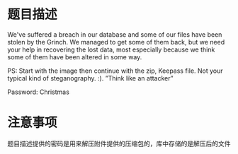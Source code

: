 # 题目描述

We've suffered a breach in our database and some of our files have been stolen by the Grinch. We managed to get some of them back, but we need your help in recovering the lost data, most especially because we think some of them have been altered in some way.

PS: Start with the image then continue with the zip, Keepass file. Not your typical kind of steganography. :). ”Think like an attacker”

Password: Christmas

# 注意事项

题目描述提供的密码是用来解压附件提供的压缩包的，库中存储的是解压后的文件